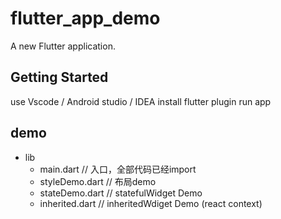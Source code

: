 # flutter_app_demo

A new Flutter application.

## Getting Started

use Vscode / Android studio / IDEA
install flutter plugin
run app


## demo
 
 - lib
   - main.dart // 入口，全部代码已经import
   - styleDemo.dart // 布局demo
   - stateDemo.dart // statefulWidget Demo
   - inherited.dart // inheritedWdiget Demo (react context)
